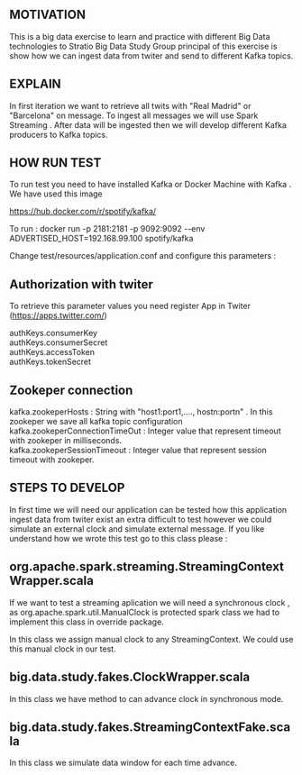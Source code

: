 ## MOTIVATION

 This is a big data exercise to learn and practice with different Big Data technologies to Stratio Big Data Study Group
 principal of this exercise is show how we can ingest data from twiter and send to different Kafka topics.
 

## EXPLAIN
 
 In first iteration we want to retrieve all twits with "Real Madrid" or "Barcelona" on message. To ingest all messages
 we will use Spark Streaming . After data will be ingested then we will develop different Kafka producers to Kafka 
 topics.
 
## HOW RUN TEST 
 
 To run test you need to have installed Kafka or Docker Machine with Kafka . We have used this image
 
 https://hub.docker.com/r/spotify/kafka/
 
 To run : docker run  -p 2181:2181 -p 9092:9092 --env ADVERTISED_HOST=192.168.99.100 spotify/kafka
 
 Change test/resources/application.conf and configure this parameters :
 
 **Authorization with twiter**
 -------------------------------
 
 To retrieve this parameter values you need register App in Twiter (https://apps.twitter.com/)
 
 authKeys.consumerKey</br>
 authKeys.consumerSecret</br>
 authKeys.accessToken</br>
 authKeys.tokenSecret</br>

 **Zookeper connection**
 -----------------------------
 
 kafka.zookeperHosts : String with "host1:port1,...., hostn:portn" . In this zookeper we save all kafka topic configuration</br>
 kafka.zookeperConnectionTimeOut : Integer value that represent timeout with zookeper in milliseconds.</br>
 kafka.zookeperSessionTimeout : Integer value that represent session timeout with zookeper.</br>
 
 

## STEPS TO DEVELOP

 In first time we will need our application can be tested how this application ingest data from twiter exist an extra 
 difficult to test however we could simulate an external clock and simulate external message. If you like understand how 
 we wrote this test go to this class please :
 
 **org.apache.spark.streaming.StreamingContextWrapper.scala**
 -------------------------------------------------------------------------------------
 
 If we want to test a streaming aplication we will need a synchronous clock , as org.apache.spark.util.ManualClock is 
 protected spark class we had to implement this class in override package.
 
 In this class we assign manual clock to any StreamingContext. We could use this manual clock in our test.
 
 **big.data.study.fakes.ClockWrapper.scala**
 -----------------------------------------------------------
 
 In this class we have method to can advance clock in synchronous mode.
 
 **big.data.study.fakes.StreamingContextFake.scala**
 --------------------------------------------------------------------
 
 In this class we simulate data window for each time advance.
 

  
 